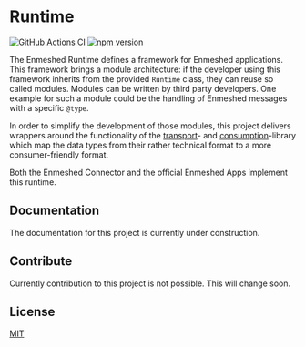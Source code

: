 # Runtime

[![GitHub Actions CI](https://github.com/nmshd/cns-runtime/workflows/Publish/badge.svg)](https://github.com/nmshd/cns-runtime/actions?query=workflow%3APublish)
[![npm version](https://badge.fury.io/js/@nmshd%2fruntime.svg)](https://www.npmjs.com/package/@nmshd/runtime)

The Enmeshed Runtime defines a framework for Enmeshed applications. This framework brings a module architecture: if the developer using this framework inherits from the provided `Runtime` class, they can reuse so called modules. Modules can be written by third party developers. One example for such a module could be the handling of Enmeshed messages with a specific `@type`.

In order to simplify the development of those modules, this project delivers wrappers around the functionality of the [transport](https://www.npmjs.com/package/@nmshd/transport)- and [consumption](https://www.npmjs.com/package/@nmshd/consumption)-library which map the data types from their rather technical format to a more consumer-friendly format.

Both the Enmeshed Connector and the official Enmeshed Apps implement this runtime.

## Documentation

The documentation for this project is currently under construction.

## Contribute

Currently contribution to this project is not possible. This will change soon.

## License

[MIT](LICENSE)
